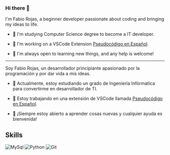 ### Hi there 👋

I'm Fabio Rojas, a beginner developer passionate about coding and bringing my ideas to life.

- 🌱 I'm studying Computer Science degree to become a IT developer.

- 🔭 I'm working on a VSCode Extension [Pseudocódigo en Español](https://github.com/SymbiontZ/pseud-esp).

- 👯 I'm always open to learning new things, and any help is welcome!

---

Soy Fabio Rojas, un desarrollador principiante apasionado por la programación y por dar vida a mis ideas.

- 🌱 Actualmente, estoy estudiando un grado de Ingeniería Infórmatica para convertirme en desarrollador de TI.

- 🔭 Estoy trabajando en una extensión de VSCode llamada [Pseudocódigo en Español](https://github.com/SymbiontZ/pseud-esp).

- 👯 ¡Siempre estoy abierto a aprender cosas nuevas y cualquier ayuda es bienvenida!


## Skills
![MySql](https://img.shields.io/badge/MySQL-005C84?style=for-the-badge&logo=mysql&logoColor=white)
![Python](https://img.shields.io/badge/Python-FFD43B?style=for-the-badge&logo=python&logoColor=blue)
![Git](https://img.shields.io/badge/GIT-E44C30?style=for-the-badge&logo=git&logoColor=white)


